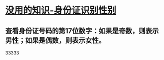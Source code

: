 # [没用的知识-身份证识别性别](https://github.com/yanjr/gitblog/issues/10)

查看身份证号码的第17位数字：如果是奇数，则表示男性；如果是偶数，则表示女性。
-------
33333